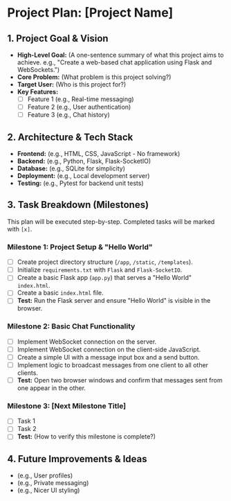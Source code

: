 # Project Plan: [Project Name]

## 1. Project Goal & Vision

*   **High-Level Goal:** (A one-sentence summary of what this project aims to achieve. e.g., "Create a web-based chat application using Flask and WebSockets.")
*   **Core Problem:** (What problem is this project solving?)
*   **Target User:** (Who is this project for?)
*   **Key Features:**
    *   [ ] Feature 1 (e.g., Real-time messaging)
    *   [ ] Feature 2 (e.g., User authentication)
    *   [ ] Feature 3 (e.g., Chat history)

## 2. Architecture & Tech Stack

*   **Frontend:** (e.g., HTML, CSS, JavaScript - No framework)
*   **Backend:** (e.g., Python, Flask, Flask-SocketIO)
*   **Database:** (e.g., SQLite for simplicity)
*   **Deployment:** (e.g., Local development server)
*   **Testing:** (e.g., Pytest for backend unit tests)

## 3. Task Breakdown (Milestones)

This plan will be executed step-by-step. Completed tasks will be marked with `[x]`.

### Milestone 1: Project Setup & "Hello World"

*   [ ] Create project directory structure (`/app`, `/static`, `/templates`).
*   [ ] Initialize `requirements.txt` with `Flask` and `Flask-SocketIO`.
*   [ ] Create a basic Flask app (`app.py`) that serves a "Hello World" `index.html`.
*   [ ] Create a basic `index.html` file.
*   [ ] **Test:** Run the Flask server and ensure "Hello World" is visible in the browser.

### Milestone 2: Basic Chat Functionality

*   [ ] Implement WebSocket connection on the server.
*   [ ] Implement WebSocket connection on the client-side JavaScript.
*   [ ] Create a simple UI with a message input box and a send button.
*   [ ] Implement logic to broadcast messages from one client to all other clients.
*   [ ] **Test:** Open two browser windows and confirm that messages sent from one appear in the other.

### Milestone 3: [Next Milestone Title]

*   [ ] Task 1
*   [ ] Task 2
*   [ ] **Test:** (How to verify this milestone is complete?)

## 4. Future Improvements & Ideas

*   (e.g., User profiles)
*   (e.g., Private messaging)
*   (e.g., Nicer UI styling)
